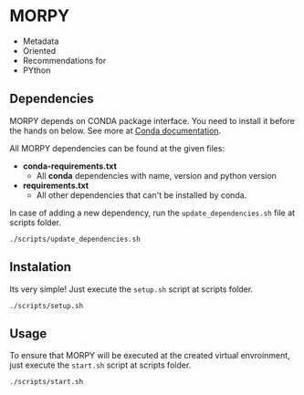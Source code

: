 # MORPY

 - Metadata
 - Oriented
 - Recommendations for
 - PYthon

## Dependencies

MORPY depends on CONDA package interface. You need to install it before the hands on below. See more at [Conda documentation](https://conda.io/docs/).

All MORPY dependencies can be found at the given files:
-  **conda-requirements.txt**
    - All **conda** dependencies with name, version and python version
- **requirements.txt**
    - All other dependencies that can't be installed by conda.

In case of adding a new dependency, run the `update_dependencies.sh` file at scripts folder.

    ./scripts/update_dependencies.sh

## Instalation

Its very simple! Just execute the `setup.sh` script at scripts folder.

    ./scripts/setup.sh

## Usage

To ensure that MORPY will be executed at the created virtual envroinment, just execute the `start.sh` script at scripts folder.

    ./scripts/start.sh